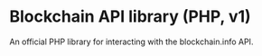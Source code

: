 Blockchain API library (PHP, v1)
================================

An official PHP library for interacting with the blockchain.info API.

